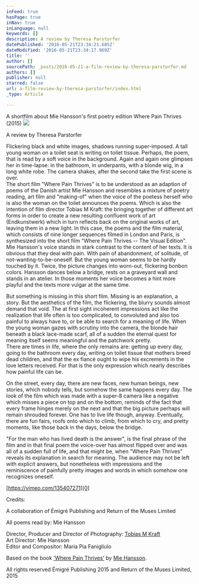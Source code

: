 ```yaml
---
inFeed: true
hasPage: true
inNav: true
inLanguage: null
keywords: []
description: A review by Theresa Parstorfer
datePublished: '2016-05-21T23:34:21.685Z'
dateModified: '2016-05-21T23:34:17.969Z'
title: ''
author: []
sourcePath: _posts/2016-05-21-a-film-review-by-theresa-parstorfer.md
authors: []
publisher: null
starred: false
url: a-film-review-by-theresa-parstorfer/index.html
_type: Article

---
```

A shortfilm about Mie Hansson's first poetry edition Where Pain Thrives (2015)
![](https://the-grid-user-content.s3-us-west-2.amazonaws.com/817768d7-6de7-4108-80c2-ef39d2e8f27c.jpg)

A review by Theresa Parstorfer

Flickering black and white images, shadows running super-imposed. A tall young woman on a toilet seat is writing on toilet tissue. Perhaps, the poem, that is read by a soft voice in the background. Again and again one glimpses her in time-lapse: in the bathroom, in underpants, with a blonde wig, in a long white robe. The camera shakes, after the second take the first scene is over.  
The short film "Where Pain Thrives" is to be understood as an adaption of poems of the Danish artist Mie Hansson and resembles a mixture of poetry reading, art film and "making-of" when the voice of the poetess herself who is also the woman on the toilet announces the poems. Which is also the intention of film director Tobias M Kraft: the bringing together of different art forms in order to create a new resulting confluent work of art (Endkunstwerk) which in turn reflects back on the original works of art, leaving them in a new light. In this case, the poems and the film material, which consists of nine longer sequences filmed in London and Paris, is synthesized into the short film "Where Pain Thrives -- The Visual Edition".  
Mie Hansson's voice stands in stark contrast to the content of her texts. It is obvious that they deal with pain. With pain of abandonment, of solitude, of not-wanting-to-be-oneself. But the young woman seems to be hardly touched by it. Twice, the picture changes into worn-out, flickering bonbon colors. Hansson dances below a bridge, rests on a graveyard wall and stands in an atelier. In those moments her voice becomes a hint more playful and the texts more vulgar at the same time.

But something is missing in this short film. Missing is an explanation, a story. But the aesthetics of the film, the flickering, the blurry sounds almost demand that void. The at first sight incoherent impressions act like the realization that life often is too complicated, to convoluted and also too painful to always have to, or be able to search for a meaning of life. When the young woman gazes with scrutiny into the camera, the blonde hair beneath a black lace-made scarf, all of a sudden the eternal quest for meaning itself seems meaningful and the patchwork pretty.  
There are times in life, where the only remains are: getting up every day, going to the bathroom every day, writing on toilet tissue that mothers breed dead children, and that the ex fiancé ought to wipe his excrements in the love letters received. For that is the only expression which nearly describes how painful life can be.

On the street, every day, there are new faces, new human beings, new stories, which nobody tells, but somehow the same happens every day. The look of the film which was made with a super-8 camera like a negative which misses a piece on top and on the bottom, reminds of the fact that every frame hinges merely on the next and that the big picture perhaps will remain shrouded forever. One has to live life though, anyway. Eventually, there are fun fairs, roofs onto which to climb, from which to cry, and pretty moments, like those back in the days, below the bridge.

"For the man who has lived death is the answer", is the final phrase of the film and in that final poem the voice-over has almost flipped over and was all of a sudden full of life, and that might be, when "Where Pain Thrives" reveals its explanation in search for meaning. The audience may not be left with explicit answers, but nonetheless with impressions and the reminiscence of painfully pretty images and words in which somehow one recognizes oneself.

[https://vimeo.com/135407271][0]

Credits:

A collaboration of Émigré Publishing and Return of the Muses Limited

All poems read by: Mie Hansson

Director, Producer and Director of Photography: [Tobias M Kraft][1]  
Art Director: Mie Hansson  
Editor and Compositor: Maria Pia Fanigliulo

Based on the book ['Where Pain Thrives'][2] by [Mie Hansson][3].

All rights reserved Émigré Publishing 2015 and Return of the Muses Limited, 2015

[0]: https://vimeo.com/135407271
[1]: http://www.tmkraft.com/
[2]: http://www.wherepainthrives.com/
[3]: http://www.miehansson.com/